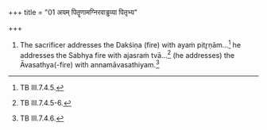 +++
title = "01 अयम् पितॄणामग्निरवाड्ढव्या पितृभ्य"

+++
1. The sacrificer addresses the Dakśiṇa (fire) with ayaṁ pitr̥ṇām...[^1] he addresses the Sabhya fire with ajasraṁ tvā...[^2] (he addresses) the Āvasathya(-fire) with annamāvasathiyam.[^3]  

[^1]: TB III.7.4.5.  

[^2]: TB III.7.4.5-6.  

[^3]: TB III.7.4.6. 
